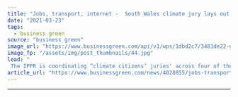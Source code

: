 ```yaml
---
title: "Jobs, transport, internet -  South Wales climate jury lays out its green transition priorities"
date: "2021-03-23"
tags: 
  - business green
source: "business green"
image_url: "https://www.businessgreen.com/api/v1/wps/1dbd2c7/3481de22-dfe7-4666-87ba-bec8bbe1c05e/2/iStock-171145120-185x114.jpg"
image_fp: "/assets/img/post_thumbnails/44.jpg"
lead: "
 The IPPR is coordinating “climate citizens’ juries' across four of the most deprived parts of the UK, gathering ideas on how to ensure they benefit from the green transition ..."
article_url: "https://www.businessgreen.com/news/4028855/jobs-transport-internet-south-wales-climate-jury-lays-green-transition-priorities"
---
```


---
